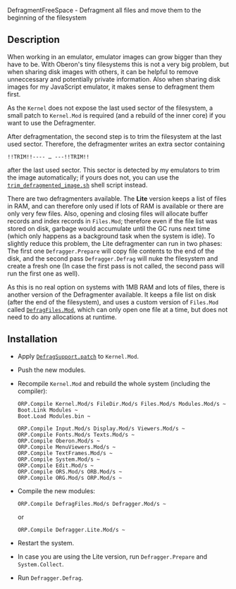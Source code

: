 DefragmentFreeSpace - Defragment all files and move them to the beginning of the filesystem

Description
-----------

When working in an emulator, emulator images can grow bigger than they have to be.
With Oberon's tiny filesystems this is not a very big problem, but when sharing
disk images with others, it can be helpful to remove unneccessary and potentially
private information. Also when sharing disk images for my JavaScript emulator,
it makes sense to defragment them first.

As the `Kernel` does not expose the last used sector of the filesystem, a small patch to
`Kernel.Mod` is required (and a rebuild of the inner core) if you want to use the
Defragmenter.

After defragmentation, the second step is to trim the filesystem at the last used sector.
Therefore, the defragmenter writes an extra sector containing

    !!TRIM!!---- … ---!!TRIM!!

after the last used sector. This sector is detected by my emulators to trim the image
automatically; if yours does not, you can use the [`trim_defragmented_image.sh`](trim_defragmented_image.sh)
shell script instead.


There are two defragmenters available. The **Lite** version keeps a list of files in RAM,
and can therefore only used if lots of RAM is available or there are only very few files.
Also, opening and closing files will allocate buffer records and index records in `Files.Mod`;
therefore even if the file list was stored on disk, garbage would accumulate until the GC runs
next time (which only happens as a background task when the system is idle). To slightly reduce
this problem, the Lite defragmenter can run in two phases: The first one `Defragger.Prepare` will
copy file contents to the end of the disk, and the second pass `Defragger.Defrag` will nuke the
filesystem and create a fresh one (In case the first pass is not called, the second pass will
run the first one as well).

As this is no real option on systems with 1MB RAM and lots of files, there is another version
of the Defragmenter available. It keeps a file list on disk (after the end of the filesystem),
and uses a custom version of `Files.Mod` called [`DefragFiles.Mod`](DefragFiles.Mod.txt), which
can only open one file at a time, but does not need to do any allocations at runtime.

Installation
------------

- Apply [`DefragSupport.patch`](DefragSupport.patch) to `Kernel.Mod`.

- Push the new modules.

- Recompile `Kernel.Mod` and rebuild the whole system (including the compiler):

      ORP.Compile Kernel.Mod/s FileDir.Mod/s Files.Mod/s Modules.Mod/s ~
      Boot.Link Modules ~
      Boot.Load Modules.bin ~

      ORP.Compile Input.Mod/s Display.Mod/s Viewers.Mod/s ~
      ORP.Compile Fonts.Mod/s Texts.Mod/s ~
      ORP.Compile Oberon.Mod/s ~
      ORP.Compile MenuViewers.Mod/s ~
      ORP.Compile TextFrames.Mod/s ~
      ORP.Compile System.Mod/s ~
      ORP.Compile Edit.Mod/s ~
      ORP.Compile ORS.Mod/s ORB.Mod/s ~
      ORP.Compile ORG.Mod/s ORP.Mod/s ~

- Compile the new modules:

      ORP.Compile DefragFiles.Mod/s Defragger.Mod/s ~

  or

      ORP.Compile Defragger.Lite.Mod/s ~

- Restart the system.

- In case you are using the Lite version, run `Defragger.Prepare` and `System.Collect`.

- Run `Defragger.Defrag`.
